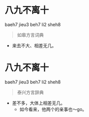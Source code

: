 # 八九不离十
baeh7 jieu3 beh7 li2 sheh8
> 如皋方言词典
- 来去不大、相差无几。

# 八九不离十
baeh7 jieu3 beh7 li2 sheh8
> 泰兴方言辞典
- 差不多，大体上相差无几。
  - 如今看来，他两个的亲事也～go。
